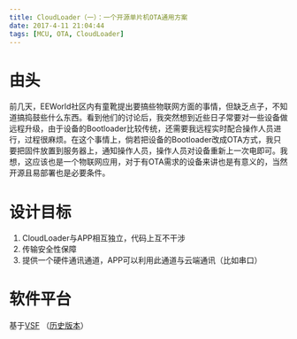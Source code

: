 ```yaml
---
title: CloudLoader（一）：一个开源单片机OTA通用方案
date: 2017-4-11 21:04:44
tags: [MCU, OTA, CloudLoader]
---
```

# 由头
前几天，EEWorld社区内有童靴提出要搞些物联网方面的事情，但缺乏点子，不知道搞捣鼓些什么东西。看到他们的讨论后，我突然想到近些日子常要对一些设备做远程升级，由于设备的Bootloader比较传统，还需要我远程实时配合操作人员进行，过程很麻烦。在这个事情上，倘若把设备的Bootloader改成OTA方式，我只要把固件放置到服务器上，通知操作人员，操作人员对设备重新上一次电即可。我想，这应该也是一个物联网应用，对于有OTA需求的设备来讲也是有意义的，当然开源且易部署也是必要条件。
<!-- more -->
# 设计目标
1. CloudLoader与APP相互独立，代码上互不干涉
2. 传输安全性保障
3. 提供一个硬件通讯通道，APP可以利用此通道与云端通讯（比如串口）

# 软件平台
基于[VSF](https://github.com/versaloon/vsf) （[历史版本](https://github.com/talpachen/vsf_2014-2016)）
